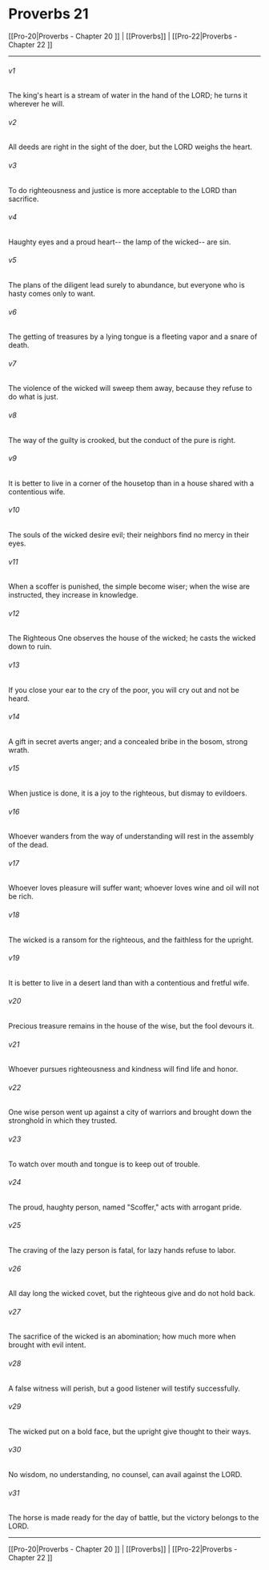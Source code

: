 # Proverbs 21

[[Pro-20|Proverbs - Chapter 20 ]] | [[Proverbs]] | [[Pro-22|Proverbs - Chapter 22 ]]
***

###### v1
The king's heart is a stream of water in the hand of the LORD; he turns it wherever he will.
###### v2
All deeds are right in the sight of the doer, but the LORD weighs the heart.
###### v3
To do righteousness and justice is more acceptable to the LORD than sacrifice.
###### v4
Haughty eyes and a proud heart-- the lamp of the wicked-- are sin.
###### v5
The plans of the diligent lead surely to abundance, but everyone who is hasty comes only to want.
###### v6
The getting of treasures by a lying tongue is a fleeting vapor and a snare of death.
###### v7
The violence of the wicked will sweep them away, because they refuse to do what is just.
###### v8
The way of the guilty is crooked, but the conduct of the pure is right.
###### v9
It is better to live in a corner of the housetop than in a house shared with a contentious wife.
###### v10
The souls of the wicked desire evil; their neighbors find no mercy in their eyes.
###### v11
When a scoffer is punished, the simple become wiser; when the wise are instructed, they increase in knowledge.
###### v12
The Righteous One observes the house of the wicked; he casts the wicked down to ruin.
###### v13
If you close your ear to the cry of the poor, you will cry out and not be heard.
###### v14
A gift in secret averts anger; and a concealed bribe in the bosom, strong wrath.
###### v15
When justice is done, it is a joy to the righteous, but dismay to evildoers.
###### v16
Whoever wanders from the way of understanding will rest in the assembly of the dead.
###### v17
Whoever loves pleasure will suffer want; whoever loves wine and oil will not be rich.
###### v18
The wicked is a ransom for the righteous, and the faithless for the upright.
###### v19
It is better to live in a desert land than with a contentious and fretful wife.
###### v20
Precious treasure remains in the house of the wise, but the fool devours it.
###### v21
Whoever pursues righteousness and kindness will find life and honor.
###### v22
One wise person went up against a city of warriors and brought down the stronghold in which they trusted.
###### v23
To watch over mouth and tongue is to keep out of trouble.
###### v24
The proud, haughty person, named "Scoffer," acts with arrogant pride.
###### v25
The craving of the lazy person is fatal, for lazy hands refuse to labor.
###### v26
All day long the wicked covet, but the righteous give and do not hold back.
###### v27
The sacrifice of the wicked is an abomination; how much more when brought with evil intent.
###### v28
A false witness will perish, but a good listener will testify successfully.
###### v29
The wicked put on a bold face, but the upright give thought to their ways.
###### v30
No wisdom, no understanding, no counsel, can avail against the LORD.
###### v31
The horse is made ready for the day of battle, but the victory belongs to the LORD.

***

[[Pro-20|Proverbs - Chapter 20 ]] | [[Proverbs]] | [[Pro-22|Proverbs - Chapter 22 ]]
